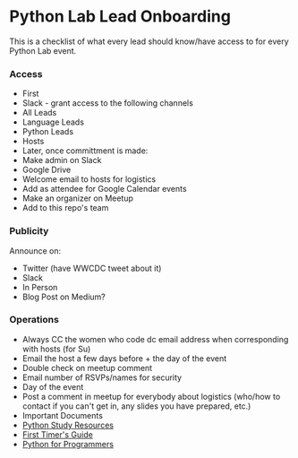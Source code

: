 # Python Lab Lead Onboarding
This is a checklist of what every lead should know/have access to for every Python Lab event.
### Access
* First
 * Slack - grant access to the following channels
  * All Leads
  * Language Leads
  * Python Leads
  * Hosts
* Later, once committment is made:
 * Make admin on Slack
 * Google Drive
 * Welcome email to hosts for logistics
 * Add as attendee for Google Calendar events
 * Make an organizer on Meetup
 * Add to this repo's team

### Publicity
Announce on:
* Twitter (have WWCDC tweet about it)
* Slack
* In Person
* Blog Post on Medium?

### Operations
* Always CC the women who code dc email address when corresponding with hosts (for Su)
* Email the host a few days before + the day of the event
 * Double check on meetup comment
 * Email number of RSVPs/names for security
* Day of the event
 * Post a comment in meetup for everybody about logistics (who/how to contact if you can't get in, any slides you have prepared, etc.)
* Important Documents
 * [Python Study Resources](https://github.com/womenwhocodedc/python-community/blob/master/python_study_resources.md)
 * [First Timer's Guide](https://github.com/womenwhocodedc/python-community/blob/master/first_timers_guide.md)
 * [Python for Programmers](https://github.com/womenwhocodedc/python-community/blob/master/python_for_programmers.md)
